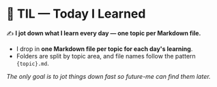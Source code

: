 # 📒 TIL — Today I Learned

✍️ **I jot down what I learn every day — one topic per Markdown file.**

- I drop in **one Markdown file per topic for each day's learning**.
- Folders are split by topic area, and file names follow the pattern `{topic}.md`.

_The only goal is to jot things down fast so future-me can find them later._
